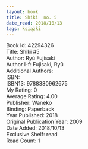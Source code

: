 ```yaml
---
layout: book
title: Shiki  no. 5
date_read: 2018/10/13
tags: książki
---
```


Book Id: 42294326<br />
Title: Shiki #5<br />
Author: Ryū Fujisaki<br />
Author l-f: Fujisaki, Ryū<br />
Additional Authors: <br />
ISBN: <br />
ISBN13: 9788380962675<br />
My Rating: 0<br />
Average Rating: 4.00<br />
Publisher: Waneko<br />
Binding: Paperback<br />
Year Published: 2018<br />
Original Publication Year: 2009<br />
Date Added: 2018/10/13<br />
Exclusive Shelf: read<br />
Read Count: 1<br />


